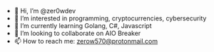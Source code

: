 - 👋 Hi, I’m @zer0wdev
- 👀 I’m interested in programming, cryptocurrencies, cybersecurity
- 🌱 I’m currently learning Golang, C#, Javascript
- 💞️ I’m looking to collaborate on AIO Breaker
- 📫 How to reach me: zerow570@protonmail.com
